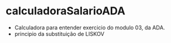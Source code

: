 # calculadoraSalarioADA

* Calculadora para entender exercicio do modulo 03, da ADA.
* principio da substituição de LISKOV
